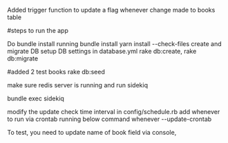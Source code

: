 Added trigger function to update a flag whenever change made to books table 

#steps to run the app

Do bundle install running 
bundle install
yarn install --check-files
create and migrate DB
setup DB settings in database.yml
rake db:create, rake db:migrate

#added 2 test books
rake db:seed 

make sure redis server is running and run sidekiq

bundle exec sidekiq

modify the update check time interval in config/schedule.rb
add whenever to run via crontab running below command
whenever --update-crontab

To test, you need to update name of book field via console, 

